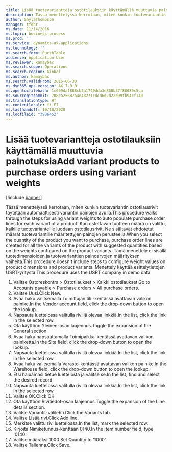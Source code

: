 ```yaml
---
title: Lisää tuotevariantteja ostotilauksiin käyttämällä muuttuvia painotuksia
description: Tässä menettelyssä kerrotaan, miten kunkin tuotevariantin ostotilausrivit täytetään automaattisesti variantin painojen avulla.
author: ShylaThompson
manager: tfehr
ms.date: 11/14/2016
ms.topic: business-process
ms.prod: ''
ms.service: dynamics-ax-applications
ms.technology: ''
ms.search.form: PurchTable
audience: Application User
ms.reviewer: kamaybac
ms.search.scope: Operations
ms.search.region: Global
ms.author: kamaybac
ms.search.validFrom: 2016-06-30
ms.dyn365.ops.version: AX 7.0.0
ms.openlocfilehash: 1c099daf888cb2a1740dda3e860b37f88089c5ca
ms.sourcegitcommit: 708ca25687a4e48271cdcd6d2d22d99fb94cf140
ms.translationtype: HT
ms.contentlocale: fi-FI
ms.lasthandoff: 10/10/2020
ms.locfileid: "3986452"
---
```

# <a name="add-variant-products-to-purchase-orders-using-variant-weights"></a><span data-ttu-id="30f34-103">Lisää tuotevariantteja ostotilauksiin käyttämällä muuttuvia painotuksia</span><span class="sxs-lookup"><span data-stu-id="30f34-103">Add variant products to purchase orders using variant weights</span></span>

[!include [banner](../../includes/banner.md)]

<span data-ttu-id="30f34-104">Tässä menettelyssä kerrotaan, miten kunkin tuotevariantin ostotilausrivit täytetään automaattisesti variantin painojen avulla.</span><span class="sxs-lookup"><span data-stu-id="30f34-104">This procedure walks through the steps for using variant weights to auto populate purchase order lines for each variant of a product.</span></span> <span data-ttu-id="30f34-105">Kun ostettavan tuotteen määrä on valittu, kaikille tuotevarianteille luodaan ostotilausrivit. Ne sisältävät ehdotetut määrät tuotevariantille määritettyjen painojen perusteella.</span><span class="sxs-lookup"><span data-stu-id="30f34-105">When you select the quantity of the product you want to purchase, purchase order lines are created for all the variants of the product with suggested quantities based on the weights configured on the product variants.</span></span> <span data-ttu-id="30f34-106">Tämä menettely ei sisällä tuotedimensioiden ja tuotevarianttien painoarvojen määrityksen vaiheita.</span><span class="sxs-lookup"><span data-stu-id="30f34-106">This procedure doesn't include steps to configure weight values on product dimensions and product variants.</span></span> <span data-ttu-id="30f34-107">Menettely käyttää esittelytietojen USRT-yritystä.</span><span class="sxs-lookup"><span data-stu-id="30f34-107">This procedure uses the USRT company in demo data.</span></span>

1. <span data-ttu-id="30f34-108">Valitse Ostoreskontra > Ostotilaukset > Kaikki ostotilaukset.</span><span class="sxs-lookup"><span data-stu-id="30f34-108">Go to Accounts payable > Purchase orders > All purchase orders.</span></span>
2. <span data-ttu-id="30f34-109">Valitse Uusi.</span><span class="sxs-lookup"><span data-stu-id="30f34-109">Click New.</span></span>
3. <span data-ttu-id="30f34-110">Avaa haku valitsemalla Toimittajan tili -kentässä avattavan valikon painike.</span><span class="sxs-lookup"><span data-stu-id="30f34-110">In the Vendor account field, click the drop-down button to open the lookup.</span></span>
4. <span data-ttu-id="30f34-111">Napsauta luettelossa valitulla rivillä olevaa linkkiä.</span><span class="sxs-lookup"><span data-stu-id="30f34-111">In the list, click the link in the selected row.</span></span>
5. <span data-ttu-id="30f34-112">Ota käyttöön Yleinen-osan laajennus.</span><span class="sxs-lookup"><span data-stu-id="30f34-112">Toggle the expansion of the General section.</span></span>
6. <span data-ttu-id="30f34-113">Avaa haku napsauttamalla Toimipaikka-kentässä avattavan valikon painiketta.</span><span class="sxs-lookup"><span data-stu-id="30f34-113">In the Site field, click the drop-down button to open the lookup.</span></span>
7. <span data-ttu-id="30f34-114">Napsauta luettelossa valitulla rivillä olevaa linkkiä.</span><span class="sxs-lookup"><span data-stu-id="30f34-114">In the list, click the link in the selected row.</span></span>
8. <span data-ttu-id="30f34-115">Avaa haku valitsemalla Varasto-kentässä avattavan valikon painike.</span><span class="sxs-lookup"><span data-stu-id="30f34-115">In the Warehouse field, click the drop-down button to open the lookup.</span></span>
9. <span data-ttu-id="30f34-116">Etsi haluamasi tietue luettelosta ja valitse se.</span><span class="sxs-lookup"><span data-stu-id="30f34-116">In the list, find and select the desired record.</span></span>
10. <span data-ttu-id="30f34-117">Napsauta luettelossa valitulla rivillä olevaa linkkiä.</span><span class="sxs-lookup"><span data-stu-id="30f34-117">In the list, click the link in the selected row.</span></span>
11. <span data-ttu-id="30f34-118">Valitse OK.</span><span class="sxs-lookup"><span data-stu-id="30f34-118">Click OK.</span></span>
12. <span data-ttu-id="30f34-119">Ota käyttöön Rivitiedot-osan laajennus.</span><span class="sxs-lookup"><span data-stu-id="30f34-119">Toggle the expansion of the Line details section.</span></span>
13. <span data-ttu-id="30f34-120">Valitse Variantit-välilehti.</span><span class="sxs-lookup"><span data-stu-id="30f34-120">Click the Variants tab.</span></span>
14. <span data-ttu-id="30f34-121">Valitse Lisää rivi.</span><span class="sxs-lookup"><span data-stu-id="30f34-121">Click Add line.</span></span>
15. <span data-ttu-id="30f34-122">Merkitse valittu rivi luettelossa.</span><span class="sxs-lookup"><span data-stu-id="30f34-122">In the list, mark the selected row.</span></span>
16. <span data-ttu-id="30f34-123">Kirjoita Nimiketunnus-kenttään 0140.</span><span class="sxs-lookup"><span data-stu-id="30f34-123">In the Item number field, type '0140'.</span></span>
17. <span data-ttu-id="30f34-124">Valitse määräksi 1000.</span><span class="sxs-lookup"><span data-stu-id="30f34-124">Set Quantity to '1000'.</span></span>
18. <span data-ttu-id="30f34-125">Valitse Tallenna.</span><span class="sxs-lookup"><span data-stu-id="30f34-125">Click Save.</span></span>

